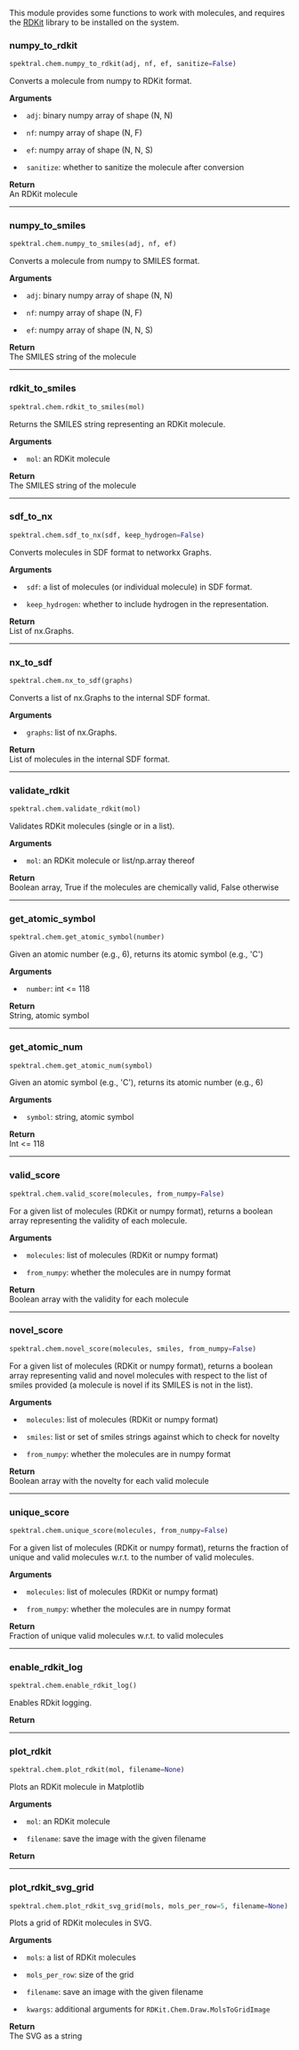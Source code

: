 This module provides some functions to work with molecules, and requires
the [RDKit](http://www.rdkit.org/docs/index.html) library to be
installed on the system.

### numpy_to_rdkit


```python
spektral.chem.numpy_to_rdkit(adj, nf, ef, sanitize=False)
```



Converts a molecule from numpy to RDKit format.

**Arguments**  

- ` adj`: binary numpy array of shape (N, N) 

- ` nf`: numpy array of shape (N, F)

- ` ef`: numpy array of shape (N, N, S)

- ` sanitize`: whether to sanitize the molecule after conversion

**Return**  
 An RDKit molecule

----

### numpy_to_smiles


```python
spektral.chem.numpy_to_smiles(adj, nf, ef)
```



Converts a molecule from numpy to SMILES format.

**Arguments**  

- ` adj`: binary numpy array of shape (N, N) 

- ` nf`: numpy array of shape (N, F)

- ` ef`: numpy array of shape (N, N, S) 

**Return**  
 The SMILES string of the molecule

----

### rdkit_to_smiles


```python
spektral.chem.rdkit_to_smiles(mol)
```



Returns the SMILES string representing an RDKit molecule.

**Arguments**  

- ` mol`: an RDKit molecule

**Return**  
 The SMILES string of the molecule 

----

### sdf_to_nx


```python
spektral.chem.sdf_to_nx(sdf, keep_hydrogen=False)
```



Converts molecules in SDF format to networkx Graphs.

**Arguments**  

- ` sdf`: a list of molecules (or individual molecule) in SDF format.

- ` keep_hydrogen`: whether to include hydrogen in the representation.

**Return**  
 List of nx.Graphs.

----

### nx_to_sdf


```python
spektral.chem.nx_to_sdf(graphs)
```



Converts a list of nx.Graphs to the internal SDF format.

**Arguments**  

- ` graphs`: list of nx.Graphs.

**Return**  
 List of molecules in the internal SDF format.

----

### validate_rdkit


```python
spektral.chem.validate_rdkit(mol)
```



Validates RDKit molecules (single or in a list). 

**Arguments**  

- ` mol`: an RDKit molecule or list/np.array thereof

**Return**  
 Boolean array, True if the molecules are chemically valid, False 
otherwise

----

### get_atomic_symbol


```python
spektral.chem.get_atomic_symbol(number)
```



Given an atomic number (e.g., 6), returns its atomic symbol (e.g., 'C')

**Arguments**  

- ` number`: int <= 118

**Return**  
 String, atomic symbol

----

### get_atomic_num


```python
spektral.chem.get_atomic_num(symbol)
```



Given an atomic symbol (e.g., 'C'), returns its atomic number (e.g., 6)

**Arguments**  

- ` symbol`: string, atomic symbol

**Return**  
 Int <= 118

----

### valid_score


```python
spektral.chem.valid_score(molecules, from_numpy=False)
```



For a given list of molecules (RDKit or numpy format), returns a boolean 
array representing the validity of each molecule.

**Arguments**  

- ` molecules`: list of molecules (RDKit or numpy format)

- ` from_numpy`: whether the molecules are in numpy format

**Return**  
 Boolean array with the validity for each molecule

----

### novel_score


```python
spektral.chem.novel_score(molecules, smiles, from_numpy=False)
```



For a given list of molecules (RDKit or numpy format), returns a boolean 
array representing valid and novel molecules with respect to the list
of smiles provided (a molecule is novel if its SMILES is not in the list).

**Arguments**  

- ` molecules`: list of molecules (RDKit or numpy format)

- ` smiles`: list or set of smiles strings against which to check for 
novelty

- ` from_numpy`: whether the molecules are in numpy format

**Return**  
 Boolean array with the novelty for each valid molecule

----

### unique_score


```python
spektral.chem.unique_score(molecules, from_numpy=False)
```



For a given list of molecules (RDKit or numpy format), returns the fraction
of unique and valid molecules w.r.t. to the number of valid molecules.

**Arguments**  

- ` molecules`: list of molecules (RDKit or numpy format)

- ` from_numpy`: whether the molecules are in numpy format

**Return**  
 Fraction of unique valid molecules w.r.t. to valid molecules

----

### enable_rdkit_log


```python
spektral.chem.enable_rdkit_log()
```



Enables RDkit logging.

**Return**  


----

### plot_rdkit


```python
spektral.chem.plot_rdkit(mol, filename=None)
```



Plots an RDKit molecule in Matplotlib

**Arguments**  

- ` mol`: an RDKit molecule 

- ` filename`: save the image with the given filename 

**Return**  
 

----

### plot_rdkit_svg_grid


```python
spektral.chem.plot_rdkit_svg_grid(mols, mols_per_row=5, filename=None)
```



Plots a grid of RDKit molecules in SVG.

**Arguments**  

- ` mols`: a list of RDKit molecules

- ` mols_per_row`: size of the grid

- ` filename`: save an image with the given filename

- ` kwargs`: additional arguments for `RDKit.Chem.Draw.MolsToGridImage`

**Return**  
 The SVG as a string
